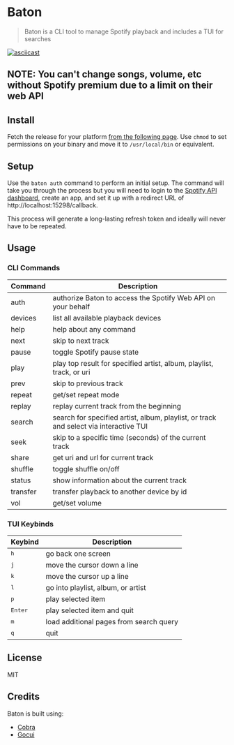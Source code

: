 # Baton
> Baton is a CLI tool to manage Spotify playback and includes a TUI for searches  

[![asciicast](https://asciinema.org/a/7hX4zOpYojSVWm2XlemWPSYeJ.png)](https://asciinema.org/a/RgR4iT9wz2J3bjCx0p7Wj9Rnn)

## NOTE:  You can't change songs, volume, etc without Spotify premium due to a limit on their web API

## Install
Fetch the release for your platform [from the following page](https://github.com/joshuathompson/baton/releases).  Use `chmod` to set permissions on your binary and move it to `/usr/local/bin` or equivalent.

## Setup
Use the `baton auth` command to perform an initial setup.  The command will take you through the process but you will need to login to the [Spotify API dashboard](https://beta.developer.spotify.com/dashboard/login), create an app, and set it up with a redirect URL of http://localhost:15298/callback.

This process will generate a long-lasting refresh token and ideally will never have to be repeated.

## Usage

### CLI Commands

Command              | Description
---------------------|---------------------------------------
auth                 | authorize Baton to access the Spotify Web API on your behalf
devices              | list all available playback devices
help                 | help about any command
next                 | skip to next track
pause                | toggle Spotify pause state
play                 | play top result for specified artist, album, playlist, track, or uri
prev                 | skip to previous track
repeat               | get/set repeat mode
replay               | replay current track from the beginning
search               | search for specified artist, album, playlist, or track and select via interactive TUI
seek                 | skip to a specific time (seconds) of the current track
share                | get uri and url for current track
shuffle              | toggle shuffle on/off
status               | show information about the current track
transfer             | transfer playback to another device by id
vol                  | get/set volume

### TUI Keybinds

Keybind              | Description
---------------------|---------------------------------------
<kbd>h</kbd>         | go back one screen
<kbd>j</kbd>         | move the cursor down a line
<kbd>k</kbd>         | move the cursor up a line
<kbd>l</kbd>         | go into playlist, album, or artist
<kbd>p</kbd>         | play selected item
<kbd>Enter</kbd>     | play selected item and quit
<kbd>m</kbd>         | load additional pages from search query
<kbd>q</kbd>         | quit

## License
MIT 

## Credits
Baton is built using:
* [Cobra](https://github.com/spf13/cobra)
* [Gocui](https://github.com/jroimartin/gocui)
